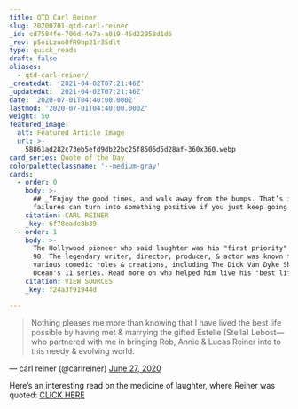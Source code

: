 ```yaml
---
title: QTD Carl Reiner
slug: 20200701-qtd-carl-reiner
_id: cd7584fe-706d-4e7a-a019-46d22058d1d6
_rev: p5oiLzuoOfR9bp21r35dlt
type: quick_reads
draft: false
aliases:
  - qtd-carl-reiner/
_createdAt: '2021-04-02T07:21:46Z'
_updatedAt: '2021-04-02T07:21:46Z'
date: '2020-07-01T04:40:00.000Z'
lastmod: '2020-07-01T04:40:00.000Z'
weight: 50
featured_image:
  alt: Featured Article Image
  url: >-
    58861ad282c73eb5efd9db22bc25f8506d5d28af-360x360.webp
card_series: Quote of the Day
colorpaletteclassname: '--medium-gray'
cards:
  - order: 0
    body: >-
      ## _“Enjoy the good times, and walk away from the bumps. That’s it. Even
      failures can turn into something positive if you just keep going.”_
    citation: CARL REINER
    _key: 6f78eade8b39
  - order: 1
    body: >-
      The Hollywood pioneer who said laughter was his "first priority" died at
      98. The legendary writer, director, producer, & actor was known for his
      various comedic roles & creations, including The Dick Van Dyke Show & The
      Ocean's 11 series. Read more on who helped him live his "best life."
    citation: VIEW SOURCES
    _key: f24a3f91944d

---
```

> Nothing pleases me more than knowing that I have lived the best life possible by having met & marrying the gifted Estelle (Stella) Lebost—who partnered with me in bringing Rob, Annie & Lucas Reiner into to this needy & evolving world.  
  
  
  
— carl reiner (@carlreiner) [June 27, 2020](https://twitter.com/carlreiner/status/1277021923805786112?ref_src=twsrc%5Etfw)



Here’s an interesting read on the medicine of laughter, where Reiner was quoted: [CLICK HERE](https://www.washingtonpost.com/health/laughter-really-is-the-best-medicine-in-many-ways-thats-no-joke/2019/06/14/9f159208-8955-11e9-98c1-e945ae5db8fb_story.html)